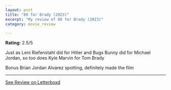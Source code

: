 ```yaml
---
layout: post
title: "80 for Brady (2023)"
excerpt: "My review of 80 for Brady (2023)"
category: movie_review

---
```


**Rating:** 2.5/5

Just as Leni Riefenstahl did for Hitler and Bugs Bunny did for Michael Jordan, so too does Kyle Marvin for Tom Brady

Bonus Brian Jordan Alvarez spotting, definitely made the film

<hr>

[See Review on Letterboxd](https://boxd.it/3OvEWF)

